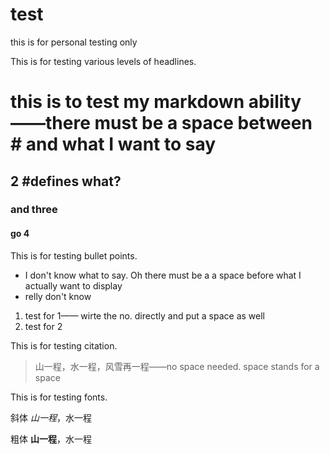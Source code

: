 # test
this is for personal testing only

This is for testing various levels of headlines.
# this is to test my markdown ability——there must be a space between # and what I want to say
## 2 #defines what?
### and three
#### go 4


This is for testing bullet points.

- I don't know what to say. Oh there must be a a space before what I actually want to display
- relly don't know

1. test for 1—— wirte the no. directly and put a space as well  
2. test for 2


This is for testing citation.
>山一程，水一程，风雪再一程——no space needed. space stands for a space

This is for testing fonts.

斜体
*山一程*，水一程

粗体
**山一程**，水一程
